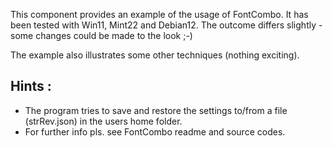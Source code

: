 This component provides an example of the usage of FontCombo.
It has been tested with Win11, Mint22 and Debian12.
The outcome differs slightly - some changes could be made to the look  ;-)

The example also illustrates some other techniques (nothing exciting).

Hints :
-------
- The program tries to save and restore the settings to/from a file (strRev.json) in the users home folder.
- For further info pls. see FontCombo readme and source codes.